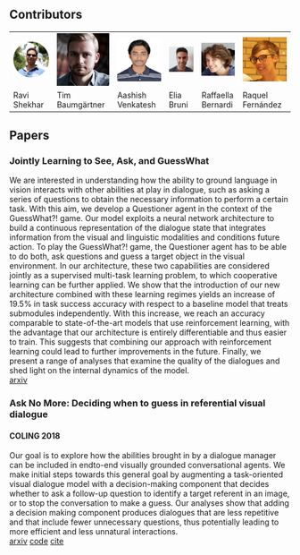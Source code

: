 ## Contributors

<table id='contributor-table'>
  <tr>
    <td>
      <img class="headshots" src='images/ravi.jpg' alt='Ravi Shekhar'>
    </td>
    <td>
      <img class="headshots" src='images/tim.jpg' alt='Tim Baumg&auml;rtner'>
    </td>
    <td>
      <img class="headshots" src='images/aashish.jpg' alt='Aashish Venkatesh'>
    </td>
    <td>
      <img class="headshots" src='images/elia.jpg' alt='Elia Bruni'>
    </td>
    <td>
      <img class="headshots" src='images/raffa.jpg' alt='Raffaella Bernardi'>
    </td>
    <td>
      <img class="headshots" src='images/raquel.jpg' alt='Raquel Fern&aacute;ndez'>
    </td>
  </tr>
  <tr>
    <td>
      <div class='names'>Ravi Shekhar</div>
    </td>
    <td>
      <div class='names'>Tim Baumg&auml;rtner</div>
    </td>
    <td>
      <div class='names'>Aashish Venkatesh</div>
    </td>
    <td>
      <div class='names'>Elia Bruni</div>
    </td>
    <td>
      <div class='names'>Raffaella Bernardi</div>
    </td>
    <td>
      <div class='names'>Raquel Fern&aacute;ndez</div>
    </td>
  </tr>
</table>

## Papers

### Jointly Learning to See, Ask, and GuessWhat
We are interested in understanding how the ability to ground language in vision interacts with other abilities at play in dialogue, such as asking a series of questions to obtain the necessary information to perform a certain task. With this aim, we develop a Questioner agent in the context of the GuessWhat?! game. Our model exploits a neural network architecture to build a continuous representation of the dialogue state that integrates information from the visual and linguistic modalities and conditions future action. To play the GuessWhat?! game, the Questioner agent has to be able to do both, ask questions and guess a target object in the visual environment. In our architecture, these two capabilities are considered jointly as a supervised multi-task learning problem, to which cooperative learning can be further applied. We show that the introduction of our new architecture combined with these learning regimes yields an increase of 19.5% in task success accuracy with respect to a baseline model that treats submodules independently. With this increase, we reach an accuracy comparable to state-of-the-art models that use reinforcement learning, with the advantage that our architecture is entirely differentiable and thus easier to train. This suggests that combining our approach with reinforcement learning could lead to further improvements in the future. Finally, we present a range of analyses that examine the quality of the dialogues and shed light on the internal dynamics of the model.  
[arxiv](https://arxiv.org/abs/1809.03408)  

### Ask No More: Deciding when to guess in referential visual dialogue
#### COLING 2018
Our goal is to explore how the abilities brought in by a dialogue manager can be included in endto-end
visually grounded conversational agents. We make initial steps towards this general goal
by augmenting a task-oriented visual dialogue model with a decision-making component that
decides whether to ask a follow-up question to identify a target referent in an image, or to stop
the conversation to make a guess. Our analyses show that adding a decision making component
produces dialogues that are less repetitive and that include fewer unnecessary questions, thus
potentially leading to more efficient and less unnatural interactions.  
[arxiv](https://arxiv.org/abs/1805.06960) [code](https://github.com/timbmg/Ask-No-More) [cite](https://scholar.googleusercontent.com/scholar.bib?q=info:ALFJe6KKaIwJ:scholar.google.com/&output=citation&scisig=AAGBfm0AAAAAWx6dTtgn7xhHxES1SDP1x1zQp2KzyMv6&scisf=4&ct=citation&cd=-1&hl=en)
